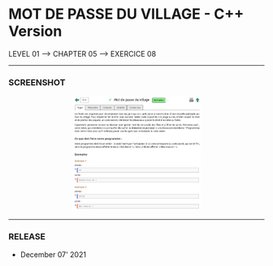 # MOT DE PASSE DU VILLAGE - C++ Version
LEVEL 01 --> CHAPTER 05 --> EXERCICE 08

---
### **SCREENSHOT**

<div align="center">
    <img
        src="https://github.com/Ayckinn/CPP/blob/main/FRANCE_IOI/LEVEL_01/Chapter_05/08_mdp_village/todo.png"
        alt="DEMO"
        style="width:50%">
</div>

---
### **RELEASE**

- December 07' 2021